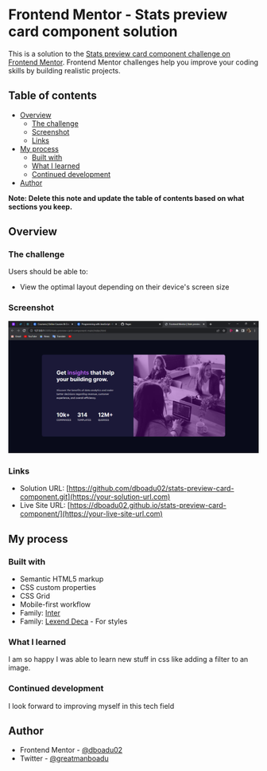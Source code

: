 # Frontend Mentor - Stats preview card component solution

This is a solution to the [Stats preview card component challenge on Frontend Mentor](https://www.frontendmentor.io/challenges/stats-preview-card-component-8JqbgoU62). Frontend Mentor challenges help you improve your coding skills by building realistic projects. 

## Table of contents

- [Overview](#overview)
  - [The challenge](#the-challenge)
  - [Screenshot](#screenshot)
  - [Links](#links)
- [My process](#my-process)
  - [Built with](#built-with)
  - [What I learned](#what-i-learned)
  - [Continued development](#continued-development)
- [Author](#author)


**Note: Delete this note and update the table of contents based on what sections you keep.**

## Overview

### The challenge

Users should be able to:

- View the optimal layout depending on their device's screen size

### Screenshot

![](./Frontend%20Mentor%20_%20Stats%20preview%20card%20component%20-%20Google%20Chrome%2023-Jan-23%203_42_03%20PM.png)


### Links

- Solution URL: [https://github.com/dboadu02/stats-preview-card-component.git](https://your-solution-url.com)
- Live Site URL: [https://dboadu02.github.io/stats-preview-card-component/](https://your-live-site-url.com)

## My process

### Built with

- Semantic HTML5 markup
- CSS custom properties
- CSS Grid
- Mobile-first workflow
- Family: [Inter](https://fonts.google.com/specimen/Inter)
- Family: [Lexend Deca](https://fonts.google.com/specimen/Lexend+Deca)                                                           - For styles


### What I learned

I am so happy I was able to learn new stuff in css like adding a filter to an image.

### Continued development

I look forward to improving myself in this tech field

## Author

- Frontend Mentor - [@dboadu02](https://www.frontendmentor.io/profile/dboadu02)
- Twitter - [@greatmanboadu](https://www.twitter.com/greatmanboadu)


